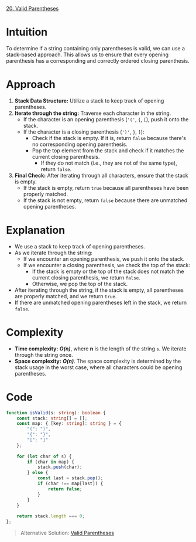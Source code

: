 [20. Valid Parentheses](https://leetcode.com/problems/valid-parentheses/)

# Intuition
To determine if a string containing only parentheses is valid, we can use a stack-based approach. This allows us to ensure that every opening parenthesis has a corresponding and correctly ordered closing parenthesis.

# Approach
1. **Stack Data Structure:** Utilize a stack to keep track of opening parentheses.
2. **Iterate through the string:** Traverse each character in the string.
   - If the character is an opening parenthesis (`'('`, `{`, `[`), push it onto the stack.
   - If the character is a closing parenthesis (`')'`, `}`, `]`):
     - Check if the stack is empty. If it is, return `false` because there's no corresponding opening parenthesis.
     - Pop the top element from the stack and check if it matches the current closing parenthesis.
       - If they do not match (i.e., they are not of the same type), return `false`.
3. **Final Check:** After iterating through all characters, ensure that the stack is empty.
   - If the stack is empty, return `true` because all parentheses have been properly matched.
   - If the stack is not empty, return `false` because there are unmatched opening parentheses.

# Explanation
- We use a stack to keep track of opening parentheses.
- As we iterate through the string:
  - If we encounter an opening parenthesis, we push it onto the stack.
  - If we encounter a closing parenthesis, we check the top of the stack:
    - If the stack is empty or the top of the stack does not match the current closing parenthesis, we return `false`.
    - Otherwise, we pop the top of the stack.
- After iterating through the string, if the stack is empty, all parentheses are properly matched, and we return `true`.
- If there are unmatched opening parentheses left in the stack, we return `false`.

# Complexity
- **Time complexity:** ***O(n)***, where **n** is the length of the string `s`. We iterate through the string once.
- **Space complexity:** ***O(n)***. The space complexity is determined by the stack usage in the worst case, where all characters could be opening parentheses.

# Code
```typescript
function isValid(s: string): boolean {
    const stack: string[] = [];
    const map: { [key: string]: string } = {
        "(": ")",
        "{": "}",
        "[": "]"
    };
    
    for (let char of s) {
        if (char in map) {
            stack.push(char);
        } else {
            const last = stack.pop();
            if (char !== map[last]) {
                return false;
            }
        }
    }
    
    return stack.length === 0;
};
```

> Alternative Solution: [Valid Parentheses](./Problems/Blind%2075/Stack/20.%20Valid%20Parentheses)